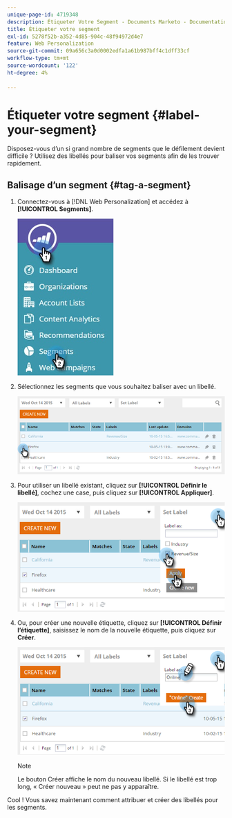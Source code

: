 ```yaml
---
unique-page-id: 4719348
description: Étiqueter Votre Segment - Documents Marketo - Documentation Du Produit
title: Étiqueter votre segment
exl-id: 5278f52b-a352-4d85-904c-48f94972d4e7
feature: Web Personalization
source-git-commit: 09a656c3a0d0002edfa1a61b987bff4c1dff33cf
workflow-type: tm+mt
source-wordcount: '122'
ht-degree: 4%

---
```


# Étiqueter votre segment {#label-your-segment}

Disposez-vous d’un si grand nombre de segments que le défilement devient difficile ? Utilisez des libellés pour baliser vos segments afin de les trouver rapidement.

## Balisage d’un segment {#tag-a-segment}

1. Connectez-vous à [!DNL Web Personalization] et accédez à **[!UICONTROL Segments]**.

   ![](assets/new-dropdown-segments-hand.jpg)

1. Sélectionnez les segments que vous souhaitez baliser avec un libellé.

   ![](assets/image2015-10-14-15-3a26-3a28.png)

1. Pour utiliser un libellé existant, cliquez sur **[!UICONTROL Définir le libellé]**, cochez une case, puis cliquez sur **[!UICONTROL Appliquer]**.

   ![](assets/image2015-10-14-15-3a34-3a42.png)

1. Ou, pour créer une nouvelle étiquette, cliquez sur **[!UICONTROL Définir l’étiquette]**, saisissez le nom de la nouvelle étiquette, puis cliquez sur **Créer**.

   ![](assets/image2015-10-14-15-3a38-3a30.png)

   >[!NOTE]
   >
   >Le bouton Créer affiche le nom du nouveau libellé. Si le libellé est trop long, « Créer nouveau » peut ne pas y apparaître.

Cool ! Vous savez maintenant comment attribuer et créer des libellés pour les segments.
